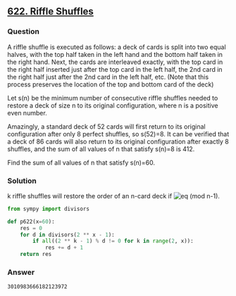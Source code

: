 ## **[622. Riffle Shuffles](https://projecteuler.net/problem=622)**

### Question
A riffle shuffle is executed as follows: a deck of cards is split into two equal halves, 
with the top half taken in the left hand and the bottom half taken in the right hand. Next, the cards are interleaved exactly, 
with the top card in the right half inserted just after the top card in the left half, 
the 2nd card in the right half just after the 2nd card in the left half, etc. 
(Note that this process preserves the location of the top and bottom card of the deck)

Let s(n) be the minimum number of consecutive riffle shuffles needed to restore a deck of size n to its original configuration, where n is 
a positive even number.

Amazingly, a standard deck of 52 cards will first return to its original configuration after only 8 perfect shuffles, so s(52)=8. 
It can be verified that a deck of 86 cards will also return to its original configuration after exactly 8 shuffles, and the sum of all values of 
n that satisfy s(n)=8 is 412.

Find the sum of all values of n that satisfy s(n)=60.

### Solution

k riffle shuffles will restore the order of an n-card deck if ![eq](https://latex.codecogs.com/gif.latex?2^k\equiv1) (mod n-1).

```python
from sympy import divisors

def p622(x=60):
    res = 0
    for d in divisors(2 ** x - 1):
        if all((2 ** k - 1) % d != 0 for k in range(2, x)):
            res += d + 1
    return res
```

### Answer 
`3010983666182123972`
